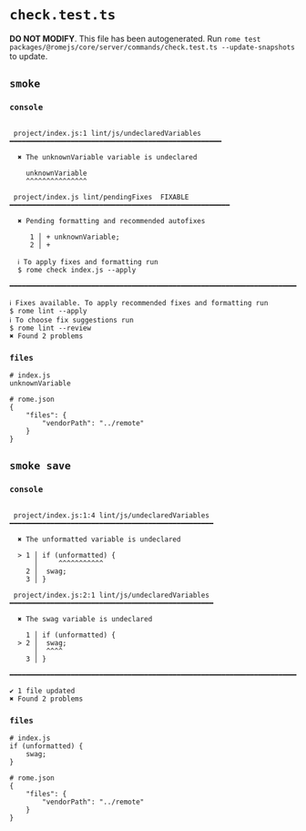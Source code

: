 # `check.test.ts`

**DO NOT MODIFY**. This file has been autogenerated. Run `rome test packages/@romejs/core/server/commands/check.test.ts --update-snapshots` to update.

## `smoke`

### `console`

```

 project/index.js:1 lint/js/undeclaredVariables ━━━━━━━━━━━━━━━━━━━━━━━━━━━━━━━━━━━━━━━━━━━━━━━━━━━━

  ✖ The unknownVariable variable is undeclared

    unknownVariable
    ^^^^^^^^^^^^^^^

 project/index.js lint/pendingFixes  FIXABLE  ━━━━━━━━━━━━━━━━━━━━━━━━━━━━━━━━━━━━━━━━━━━━━━━━━━━━━━

  ✖ Pending formatting and recommended autofixes

     1 │ + unknownVariable;
     2 │ + 

  ℹ To apply fixes and formatting run
  $ rome check index.js --apply 

━━━━━━━━━━━━━━━━━━━━━━━━━━━━━━━━━━━━━━━━━━━━━━━━━━━━━━━━━━━━━━━━━━━━━━━━━━━━━━━━━━━━━━━━━━━━━━━━━━━━

ℹ Fixes available. To apply recommended fixes and formatting run
$ rome lint --apply
ℹ To choose fix suggestions run
$ rome lint --review
✖ Found 2 problems

```

### `files`

```
# index.js
unknownVariable

# rome.json
{
	"files": {
		"vendorPath": "../remote"
	}
}

```

## `smoke save`

### `console`

```

 project/index.js:1:4 lint/js/undeclaredVariables ━━━━━━━━━━━━━━━━━━━━━━━━━━━━━━━━━━━━━━━━━━━━━━━━━━

  ✖ The unformatted variable is undeclared

  > 1 │ if (unformatted) {
      │     ^^^^^^^^^^^
    2 │  swag;
    3 │ }

 project/index.js:2:1 lint/js/undeclaredVariables ━━━━━━━━━━━━━━━━━━━━━━━━━━━━━━━━━━━━━━━━━━━━━━━━━━

  ✖ The swag variable is undeclared

    1 │ if (unformatted) {
  > 2 │  swag;
      │  ^^^^
    3 │ }

━━━━━━━━━━━━━━━━━━━━━━━━━━━━━━━━━━━━━━━━━━━━━━━━━━━━━━━━━━━━━━━━━━━━━━━━━━━━━━━━━━━━━━━━━━━━━━━━━━━━

✔ 1 file updated
✖ Found 2 problems

```

### `files`

```
# index.js
if (unformatted) {
	swag;
}

# rome.json
{
	"files": {
		"vendorPath": "../remote"
	}
}

```
